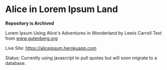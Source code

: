 # Alice in Lorem Ipsum Land

**Repository is Archived**

Lorem Ipsum Using Alice's Adventures in Wonderland by Lewis Carroll
Text from www.gutenberg.org

Live Site: https://aliceipsum.herokuapp.com

Status: Currently using javascript to pull quotes but will soon migrate to a database.
